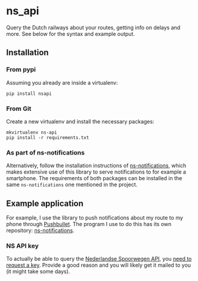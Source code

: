 ns_api
======

Query the Dutch railways about your routes, getting info on delays and more. See below for the syntax and example output.

## Installation

### From pypi

Assuming you already are inside a virtualenv:

```
pip install nsapi
```


### From Git

Create a new virtualenv and install the necessary packages:

```
mkvirtualenv ns-api
pip install -r requirements.txt
```


### As part of ns-notifications

Alternatively, follow the installation instructions of [ns-notifications](https://github.com/aquatix/ns-notifications), which makes extensive use of this library to serve notifications to for example a smartphone. The requirements of both packages can be installed in the same `ns-notifications` one mentioned in the project.


## Example application

For example, I use the library to push notifications about my route to my phone through [Pushbullet](http://pushbullet.com). The program I use to do this has its own repository: [ns-notifications](https://github.com/aquatix/ns-notifications).


### NS API key

To actually be able to query the [Nederlandse Spoorwegen API](http://www.ns.nl/api/api), you [need to request a key](https://www.ns.nl/ews-aanvraagformulier/). Provide a good reason and you will likely get it mailed to you (it might take some days).
